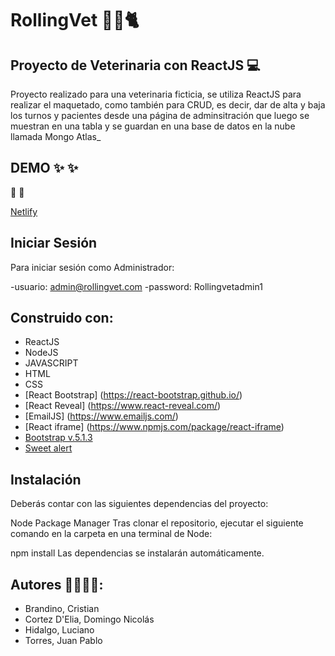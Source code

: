 # RollingVet 🐶🐱🐈

## Proyecto de Veterinaria con ReactJS 💻

Proyecto realizado para una veterinaria ficticia,
se utiliza ReactJS para realizar el maquetado, como también para CRUD, 
es decir, dar de alta y baja los turnos y pacientes desde una página de adminsitración que luego se muestran en una tabla 
y se guardan en una base de datos en la nube llamada Mongo Atlas_

## DEMO ✨ ✨

🔗 🔗

[Netlify](https://rollingvetc18.netlify.app)

## Iniciar Sesión

Para iniciar sesión como Administrador:

-usuario: admin@rollingvet.com 
-password: Rollingvetadmin1

## Construido con:

- ReactJS
- NodeJS
- JAVASCRIPT
- HTML
- CSS
- [React Bootstrap] (https://react-bootstrap.github.io/)
- [React Reveal] (https://www.react-reveal.com/)
- [EmailJS] (https://www.emailjs.com/)
- [React iframe] (https://www.npmjs.com/package/react-iframe)
- [Bootstrap v.5.1.3](https://getbootstrap.com/)
- [Sweet alert](https://sweetalert2.github.io/#download)

## Instalación
Deberás contar con las siguientes dependencias del proyecto:

Node Package Manager
Tras clonar el repositorio, ejecutar el siguiente comando en la carpeta en una terminal de Node:

npm install
Las dependencias se instalarán automáticamente.




## Autores 👩‍💻👩‍💻:

- Brandino, Cristian
- Cortez D'Elia, Domingo Nicolás
- Hidalgo, Luciano
- Torres, Juan Pablo